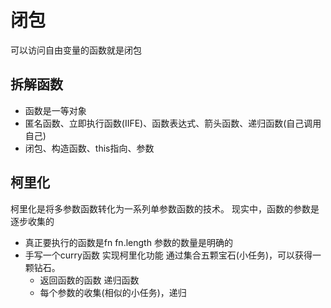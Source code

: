 # 闭包
可以访问自由变量的函数就是闭包 


## 拆解函数
- 函数是一等对象 
- 匿名函数、立即执行函数(IIFE)、函数表达式、箭头函数、递归函数(自己调用自己)
- 闭包、构造函数、this指向、参数


## 柯里化
柯里化是将多参数函数转化为一系列单参数函数的技术。
现实中，函数的参数是逐步收集的
- 真正要执行的函数是fn fn.length 参数的数量是明确的
- 手写一个curry函数 实现柯里化功能 
  通过集合五颗宝石(小任务)，可以获得一颗钻石。
  - 返回函数的函数 递归函数
  - 每个参数的收集(相似的小任务)，递归